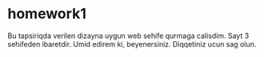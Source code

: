 # homework1
Bu tapsiriqda verilen dizayna uygun web sehife qurmaga calisdim. Sayt 3 sehifeden ibaretdir. Umid edirem ki, beyenersiniz.
Diqqetiniz ucun sag olun.
